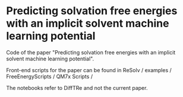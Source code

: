 # Predicting solvation free energies with an implicit solvent machine learning potential

Code of the paper "Predicting solvation free energies with an
implicit solvent machine learning potential".

Front-end scripts for the paper can be found in ReSolv / examples / FreeEnergyScripts / QM7x Scripts / 

The notebooks refer to DiffTRe and not the current paper. 
